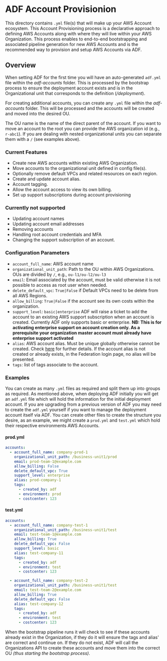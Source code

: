 # ADF Account Provisionion

This directory contains `.yml` file(s) that will make up your AWS Account
ecosystem. This Account Provisioning process is a declarative approach to
defining AWS Accounts along with where they will live within your AWS
Organization. This process enables to end-to-end bootstrapping and associated
pipeline generation for new AWS Accounts and is the recommended way to provision
and setup AWS Accounts via ADF.

## Overview

When setting ADF for the first time you will have an auto-generated `adf.yml`
file within the *adf-accounts* folder. This is processed by the bootstrap
process to ensure the deployment account exists and is in the Organizational
unit that corresponds to the definition (*/deployment*).

For creating additional accounts, you can create any `.yml` file within the
*adf-accounts* folder. This will be processed and the accounts will be created
and moved into the desired OU.

The OU name is the name of the direct parent of the account. If you want to move
an account to the root you can provide the AWS organization id (e.g., `r-abc1`).
If you are dealing with nested organizational units you can separate them with
a `/` (see examples above).

### Current Features

- Create new AWS accounts within existing AWS Organization.
- Move accounts to the organizational unit defined in config file(s).
- Optionally remove default VPCs and related resources on each region.
- Create and update account alias.
- Account tagging.
- Allow the account access to view its own billing.
- Set up support subscriptions during account provisioning

### Currently not supported

- Updating account names
- Updating account email addresses
- Removing accounts
- Handling root account credentials and MFA
- Changing the support subscription of an account.

### Configuration Parameters

- `account_full_name`: AWS account name
- `organizational_unit_path`: Path to the OU within AWS Organizations.
  OUs are divided by `/`, e.g., `ou-l1/ou-l2/ou-l3`
- `email`: Email associated by the account, must be valid otherwise it is not
  possible to access as root user when needed.
- `delete_default_vpc`: `True|False` if Default VPCs need to be delete from all
  AWS Regions.
- `allow_billing`: `True|False` if the account see its own costs within the
  organization.
- `support_level`: `basic|enterprise` ADF will raise a ticket to add the account
  to an existing AWS support subscription when an account is created.
  Currently ADF only supports basic or enterprise.
  **NB: This is for activating enterprise support on account creation only.
  As a prerequisite your organization master account must already have
  enterprise support activated**
- `alias`: AWS account alias. Must be unique globally otherwise cannot be
  created. Check [here](https://docs.aws.amazon.com/IAM/latest/UserGuide/console_account-alias.html)
  for further details. If the account alias is not created or already exists,
  in the Federation login page, no alias will be presented.
- `tags`: list of tags associate to the account.

### Examples

You can create as many `.yml` files as required and split them up into groups as
required. As mentioned above, when deploying ADF initially you will get an
`adf.yml` file which will hold the information for the initial deployment
account. If you are upgrading from a previous version of ADF you may need to
create the `adf.yml` yourself if you want to manage the deployment account
itself via ADF. You can create other files to create the structure you desire,
as an example, we might create a `prod.yml` and `test.yml` which hold their
respective environments AWS Accounts.

#### prod.yml

```yaml
accounts:
  - account_full_name: company-prod-1
    organizational_unit_path: /business-unit1/prod
    email: prod-team-1@example.com
    allow_billing: False
    delete_default_vpc: True
    support_level: enterprise
    alias: prod-company-1
    tags:
      - created_by: adf
      - environment: prod
      - costcenter: 123
```

#### test.yml

```yaml
accounts:
  - account_full_name: company-test-1
    organizational_unit_path: /business-unit1/test
    email: test-team-1@example.com
    allow_billing: True
    delete_default_vpc: False
    support_level: basic
    alias: test-company-11
    tags:
      - created_by: adf
      - environment: test
      - costcenter: 123

  - account_full_name: company-test-2
    organizational_unit_path: /business-unit1/test
    email: test-team-2@example.com
    allow_billing: True
    delete_default_vpc: False
    alias: test-company-12
    tags:
      - created_by: adf
      - environment: test
      - costcenter: 123
```

When the bootstrap pipeline runs it will check to see if these accounts
already exist in the Organization, if they do it will ensure the tags and
alias' are correct and continue on. If they do not exist, ADF will call the
Organizations API to create these accounts and move them into the correct OU
*(thus starting the bootstrap process)*.

